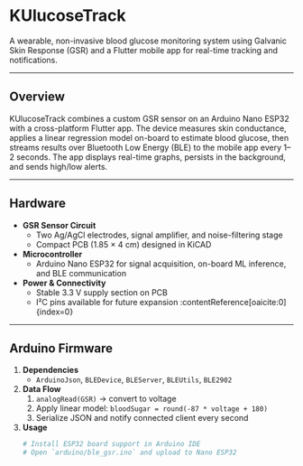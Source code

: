 # KUlucoseTrack

A wearable, non-invasive blood glucose monitoring system using Galvanic Skin Response (GSR) and a Flutter mobile app for real-time tracking and notifications.

---

## Overview

KUlucoseTrack combines a custom GSR sensor on an Arduino Nano ESP32 with a cross-platform Flutter app. 
The device measures skin conductance, applies a linear regression model on-board to estimate blood glucose, then streams results over Bluetooth Low Energy (BLE) to the mobile app every 1–2 seconds. 
The app displays real-time graphs, persists in the background, and sends high/low alerts.

---

## Hardware

- **GSR Sensor Circuit**  
  - Two Ag/AgCl electrodes, signal amplifier, and noise-filtering stage  
  - Compact PCB (1.85 × 4 cm) designed in KiCAD  
- **Microcontroller**  
  - Arduino Nano ESP32 for signal acquisition, on-board ML inference, and BLE communication  
- **Power & Connectivity**  
  - Stable 3.3 V supply section on PCB  
  - I²C pins available for future expansion :contentReference[oaicite:0]{index=0}

---

## Arduino Firmware

1. **Dependencies**  
   - `ArduinoJson`, `BLEDevice`, `BLEServer`, `BLEUtils`, `BLE2902`  
2. **Data Flow**  
   1. `analogRead(GSR)` → convert to voltage  
   2. Apply linear model: `bloodSugar = round(-87 * voltage + 180)`  
   3. Serialize JSON and notify connected client every second  
3. **Usage**  
   ```bash
   # Install ESP32 board support in Arduino IDE
   # Open `arduino/ble_gsr.ino` and upload to Nano ESP32
